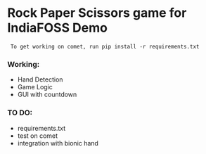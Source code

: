 # Rock Paper Scissors game for IndiaFOSS Demo

``` To get working on comet, run pip install -r requirements.txt```

### Working:

- Hand Detection
- Game Logic
- GUI with countdown

### TO DO:

- requirements.txt
- test on comet
- integration with bionic hand
